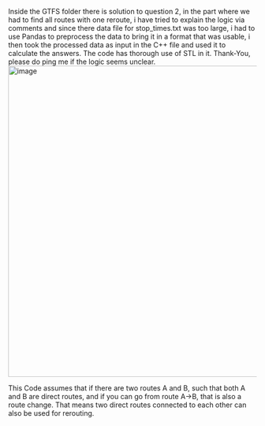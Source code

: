 Inside the GTFS folder there is solution to question 2, in the part where we had to find all routes with one reroute, i have tried to explain the logic via comments and since
there data file for stop_times.txt was too large, i had to use Pandas to preprocess the data to bring it in a format that was usable, i then took the processed data as input in the 
C++ file and used it to calculate the answers. The code has thorough use of STL in it. Thank-You, please do ping me if the logic seems unclear.
<img width="631" alt="image" src="https://github.com/abh1shank/IISC_INTERNSHIP_ASSGN/assets/97939389/cdc21840-c006-4fb1-a6c5-976047d5a827">

This Code assumes that if there are two routes A and B, such that both A and B are direct routes, and if you can go from route A->B, that is also a route change. That means two direct routes connected to each other can also be used for rerouting.
